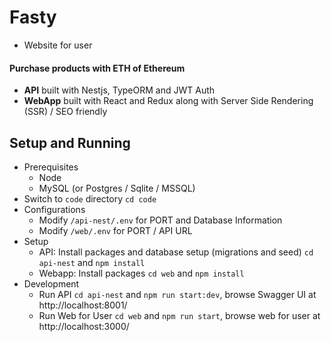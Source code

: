 # Fasty
- Website for user

#### Purchase products with ETH of Ethereum 
- **API** built with Nestjs, TypeORM and JWT Auth
- **WebApp** built with React and Redux along with Server Side Rendering (SSR) / SEO friendly

## Setup and Running
- Prerequisites
  - Node
  - MySQL (or Postgres / Sqlite / MSSQL)
- Switch to `code` directory `cd code`
- Configurations
  - Modify `/api-nest/.env` for PORT and Database Information
  - Modify `/web/.env` for PORT / API URL
- Setup
  - API: Install packages and database setup (migrations and seed) `cd api-nest` and `npm install`
  - Webapp: Install packages `cd web` and `npm install`
- Development
  - Run API `cd api-nest` and `npm run start:dev`, browse Swagger UI at http://localhost:8001/
  - Run Web for User `cd web` and `npm run start`, browse web for user at http://localhost:3000/